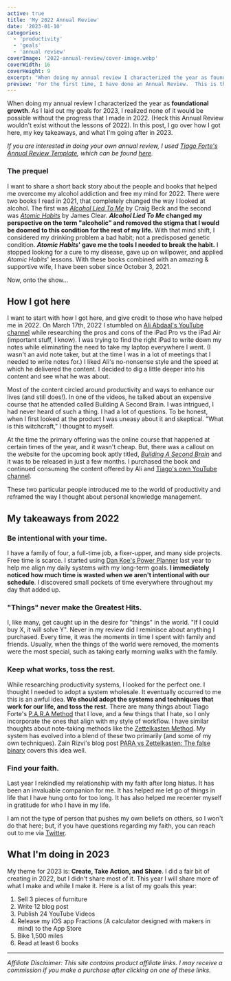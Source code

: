 ```yaml
---
active: true
title: 'My 2022 Annual Review'
date: '2023-01-10'
categories:
  - 'productivity'
  - 'goals'
  - 'annual review'
coverImage: '2022-annual-review/cover-image.webp'
coverWidth: 16
coverHeight: 9
excerpt: "When doing my annual review I characterized the year as foundational growth.  As I laid out my goals for 2023, I realized none of it would be possible without the progress that I made in 2022.  (Heck this Annual Review wouldn't exist without the lessons of 2022).  In this post, I go over how I got here, my key takeaways, and what I'm going after in 2023."
preview: 'For the first time, I have done an Annual Review.  This is the story of how I got here, what key lessons I learned from 2022, and what I am going after in 2023'
---
```


When doing my annual review I characterized the year as **foundational growth**. As I laid out my goals for 2023, I realized none of it would be possible without the progress that I made in 2022. (Heck this Annual Review wouldn't exist without the lessons of 2022). In this post, I go over how I got here, my key takeaways, and what I'm going after in 2023.

_If you are interested in doing your own annual review, I used [Tiago Forte's Annual Review Template](https://twitter.com/fortelabs/status/1474450845164969988?s=20), which can be found [here](https://docs.google.com/document/d/17RyH8D-bD7ittdgRoOc2oeQx7fRY6w8yVv0bTY5UEwU/edit)._

### The prequel

I want to share a short back story about the people and books that helped me overcome my alcohol addiction and free my mind for 2022. There were two books I read in 2021, that completely changed the way I looked at alcohol. The first was _[Alcohol Lied To Me](https://amzn.to/3GVkVzO)_ by Craig Beck and the second was _[Atomic Habits](https://amzn.to/3GVjsKa)_ by James Clear. **_Alcohol Lied To Me_ changed my perspective on the term "alcoholic" and removed the stigma that I would be doomed to this condition for the rest of my life.** With that mind shift, I considered my drinking problem a bad habit; not a predisposed genetic condition. **_Atomic Habits_' gave me the tools I needed to break the habit.** I stopped looking for a cure to my disease, gave up on willpower, and applied _Atomic Habits_' lessons. With these books combined with an amazing & supportive wife, I have been sober since October 3, 2021.

Now, onto the show...

## How I got here

I want to start with how I got here, and give credit to those who have helped me in 2022. On March 17th, 2022 I stumbled on [Ali Abdaal's YouTube channel](https://www.youtube.com/@aliabdaal) while researching the pros and cons of the iPad Pro vs the iPad Air (important stuff, I know). I was trying to find the right iPad to write down my notes while eliminating the need to take my laptop everywhere I went. (I wasn't an avid note taker, but at the time I was in a lot of meetings that I needed to write notes for.) I liked Ali's no-nonsense style and the speed at which he delivered the content. I decided to dig a little deeper into his content and see what he was about.

Most of the content circled around productivity and ways to enhance our lives (and still does!). In one of the videos, he talked about an expensive course that he attended called Building A Second Brain. I was intrigued, I had never heard of such a thing. I had a lot of questions. To be honest, when I first looked at the product I was uneasy about it and skeptical. "What is this witchcraft," I thought to myself.

At the time the primary offering was the online course that happened at certain times of the year, and it wasn't cheap. But, there was a callout on the website for the upcoming book aptly titled, _[Building A Second Brain](https://amzn.to/3CDktnl)_ and it was to be released in just a few months. I purchased the book and continued consuming the content offered by Ali and [Tiago's own YouTube channel](https://www.youtube.com/@TiagoForte).

These two particular people introduced me to the world of productivity and reframed the way I thought about personal knowledge management.

## My takeaways from 2022

### Be intentional with your time.

I have a family of four, a full-time job, a fixer-upper, and many side projects. Free time is scarce. I started using [Dan Koe's Power Planner](https://shop.thedankoe.com/planner?r_done=1) last year to help me align my daily systems with my long-term goals. **I immediately noticed how much time is wasted when we aren't intentional with our schedule**. I discovered small pockets of time everywhere throughout my day that added up.

### "Things" never make the Greatest Hits.

I, like many, get caught up in the desire for "things" in the world. "If I could buy X, it will solve Y". Never in my review did I reminisce about anything I purchased. Every time, it was the moments in time I spent with family and friends. Usually, when the things of the world were removed, the moments were the most special, such as taking early morning walks with the family.

### Keep what works, toss the rest.

While researching productivity systems, I looked for the perfect one. I thought I needed to adopt a system wholesale. It eventually occurred to me this is an awful idea. **We should adopt the systems and techniques that work for our life, and toss the rest.** There are many things about Tiago Forte's [P.A.R.A Method](https://fortelabs.com/blog/para/) that I love, and a few things that I hate, so I only incorporate the ones that align with my style of workflow. I have similar thoughts about note-taking methods like the [Zettelkasten Method](https://zettelkasten.de/posts/overview/). My system has evolved into a blend of these two primarily (and some of my own techniques). Zain Rizvi's blog post [PARA vs Zettelkasten: The false binary](https://www.zainrizvi.io/blog/para-vs-zettelkasten-the-false-binary/) covers this idea well.

### Find your faith.

Last year I rekindled my relationship with my faith after long hiatus. It has been an invaluable companion for me. It has helped me let go of things in life that I have hung onto for too long. It has also helped me recenter myself in gratitude for who I have in my life.

I am not the type of person that pushes my own beliefs on others, so I won't do that here; but, if you have questions regarding my faith, you can reach out to me via [Twitter](https://twitter.com/jordancalhoun).

## What I'm doing in 2023

My theme for 2023 is: **Create, Take Action, and Share**. I did a fair bit of creating in 2022, but I didn't share most of it. This year I will share more of what I make and while I make it. Here is a list of my goals this year:

1. Sell 3 pieces of furniture
2. Write 12 blog post
3. Publish 24 YouTube Videos
4. Release my iOS app Fractions (A calculator designed with makers in mind) to the App Store
5. Bike 1,500 miles
6. Read at least 6 books

---

_Affiliate Disclaimer: This site contains product affiliate links. I may receive a commission if you make a purchase after clicking on one of these links._
